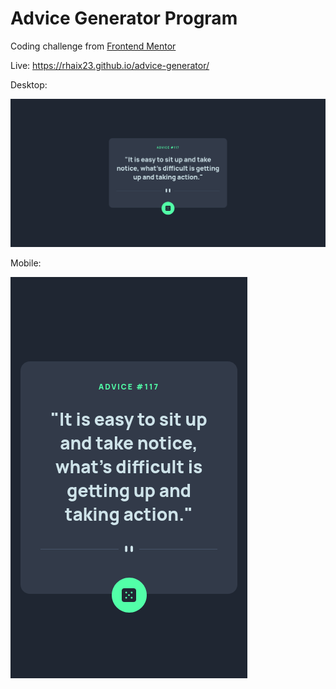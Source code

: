 # Advice Generator Program

Coding challenge from [Frontend Mentor](https://www.frontendmentor.io/challenges/advice-generator-app-QdUG-13db)

Live: https://rhaix23.github.io/advice-generator/

Desktop:

![alt text](https://raw.githubusercontent.com/rhaix23/advice-generator/master/output-image/desktop.png "Desktop version")

Mobile:

![alt text](https://raw.githubusercontent.com/rhaix23/advice-generator/master/output-image/mobile.png "Desktop version")

